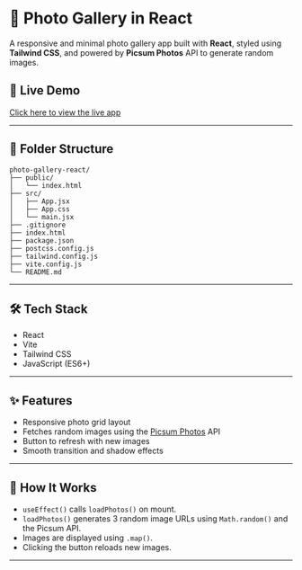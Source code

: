 # 📸 Photo Gallery in React

A responsive and minimal photo gallery app built with **React**, styled using **Tailwind CSS**, and powered by **Picsum Photos** API to generate random images.

## 🔗 Live Demo

[Click here to view the live app](https://mahnoorshabbir-photo-gallery.vercel.app/)

---

## 📁 Folder Structure

```
photo-gallery-react/
├── public/
│   └── index.html
├── src/
│   ├── App.jsx
│   ├── App.css
│   └── main.jsx
├── .gitignore
├── index.html
├── package.json
├── postcss.config.js
├── tailwind.config.js
├── vite.config.js
└── README.md
```

---

## 🛠️ Tech Stack

- React
- Vite
- Tailwind CSS
- JavaScript (ES6+)

---

## ✨ Features

- Responsive photo grid layout
- Fetches random images using the [Picsum Photos](https://picsum.photos/) API
- Button to refresh with new images
- Smooth transition and shadow effects

---

## 🧠 How It Works

- `useEffect()` calls `loadPhotos()` on mount.
- `loadPhotos()` generates 3 random image URLs using `Math.random()` and the Picsum API.
- Images are displayed using `.map()`.
- Clicking the button reloads new images.

---
